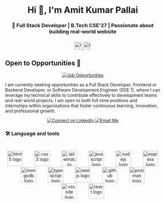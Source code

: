 <h1 align="center">Hi 👋, I'm Amit Kumar Pallai</h1>
<h3 align="center">🚀 Full Stack Developer | B.Tech CSE'27 | Passionate about building real-world website</h3>

###

<div align="center">
  <a href="https://www.linkedin.com/in/amit-kumar-pallai-61a86025a" target="_blank">
    <img src="https://img.shields.io/static/v1?message=LinkedIn&logo=linkedin&label=&color=0077B5&logoColor=white&labelColor=&style=flat" height="25" alt="linkedin logo"  />
  </a>
  <a href="https://x.com/amit_pallai" target="_blank">
    <img src="https://img.shields.io/static/v1?message=Twitter&logo=twitter&label=&color=1DA1F2&logoColor=white&labelColor=&style=flat" height="25" alt="twitter logo"  />
  </a>
</div>

## Open to Opportunities 💼

<div align="center">
  <a href="mailto:maheshwarisagar65@gmail.com?subject=Job%20Opportunity" target="_blank">
    <img src="https://img.shields.io/badge/Actively_Seeking-Job_Opportunities-brightgreen?style=for-the-badge" alt="Job Opportunities" />
  </a>
</div>

I am currently seeking opportunities as a Full Stack Developer, Frontend or Backend Developer, or Software Development Engineer (SDE 1), where I can leverage my technical skills to contribute effectively to development teams and real-world projects. I am open to both full-time positions and internships within organizations that foster continuous learning, innovation, and professional growth.

<div align="center">
  <a href="https://www.linkedin.com/in/amit-kumar-pallai-61a86025a/" target="_blank">
    <img src="https://img.shields.io/badge/Connect_on_LinkedIn-0077B5?style=for-the-badge&logo=linkedin&logoColor=white" alt="Connect on LinkedIn" />
  </a>
  <a href="mailto:amitkumarpallai907@gmail.com" target="_blank">
    <img src="https://img.shields.io/badge/Email_Me-D14836?style=for-the-badge&logo=gmail&logoColor=white" alt="Email Me" />
  </a>
</div>

###

<h3 align="left">🛠 Language and tools</h3>

###

<br clear="both">

<div align="center">
  <img src="https://skillicons.dev/icons?i=html" height="50" alt="html5 logo"  />
  <img width="30" />
  <img src="https://skillicons.dev/icons?i=css" height="50" alt="css3 logo"  />
  <img width="30" />
  <img src="https://skillicons.dev/icons?i=tailwind" height="50" alt="tailwindcss logo"  />
  <img width="30" />
  <img src="https://skillicons.dev/icons?i=js" height="50" alt="javascript logo"  />
  <img width="30" />
  <img src="https://skillicons.dev/icons?i=nodejs" height="50" alt="nodejs logo"  />
  <img width="30" />
  <img src="https://skillicons.dev/icons?i=express" height="50" alt="express logo"  />
  <img width="30" />
  <img src="https://skillicons.dev/icons?i=mongodb" height="50" alt="mongodb logo"  />
  <img width="30" />
 <img src="https://skillicons.dev/icons?i=typescript" height="50" alt="typescript logo"  />
  <img width="30" />
 <img src="https://skillicons.dev/icons?i=nextjs" height="50" alt="nextjs logo"  />
  <img width="30" />
  <img src="https://skillicons.dev/icons?i=github" height="50" alt="github logo"  />
  <img width="30" />
  <img src="https://skillicons.dev/icons?i=postman" height="50" alt="postman logo"  />
  <img width="30" />
  <img src="https://skillicons.dev/icons?i=vscode" height="50" alt="vscode logo"  />
  <img width="30" />
  <img src="https://skillicons.dev/icons?i=react" height="50" alt="react logo"  />
</div>

 
